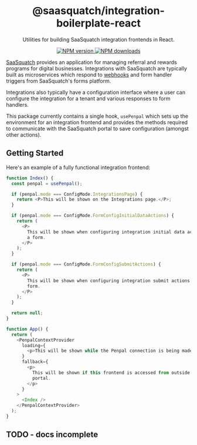 <h1 align="center">@saasquatch/integration-boilerplate-react</h1>

<p align="center">Utilities for building SaaSquatch integration frontends in React.</p>

<p align="center">
  <a href="https://www.npmjs.com/package/@saasquatch/integration-boilerplate-react"><img src="https://img.shields.io/npm/v/@saasquatch/integration-boilerplate-react/latest.svg?style=flat-square" alt="NPM version" /> </a>
  <a href="https://www.npmjs.com/package/@saasquatch/integration-boilerplate-react"><img src="https://img.shields.io/npm/dm/@saasquatch/integration-boilerplate-react.svg?style=flat-square" alt="NPM downloads"/> </a>
</p>

[SaaSquatch](https://saasquatch.com) provides an application for managing referral and rewards programs for digital
businesses. Integrations with SaaSquatch are typically built as microservices which respond to
[webhooks](https://docs.saasquatch.com/api/webhooks/) and form handler triggers from SaaSquatch's forms platform.

Integrations also typically have a configuration interface where a user can configure the integration for a tenant and
various responses to form handlers.

This package currently contains a single hook, `usePenpal` which sets up the environment for an integration frontend
and provides the methods required to communicate with the SaaSquatch portal to save configuration (amongst other
actions).

## Getting Started

Here's an example of a fully functional integration frontend:

```ts
function Index() {
  const penpal = usePenpal();

  if (penpal.mode === ConfigMode.IntegrationsPage) {
    return <P>This will be shown on the Integrations page.</P>;
  }

  if (penpal.mode === ConfigMode.FormConfigInitialDataActions) {
    return (
      <P>
        This will be shown when configuring integration initial data actions for
        a form.
      </P>
    );
  }

  if (penpal.mode === ConfigMode.FormConfigSubmitActions) {
    return (
      <P>
        This will be shown when configuring integration submit actions for a
        form.
      </P>
    );
  }

  return null;
}

function App() {
  return (
    <PenpalContextProvider
      loading={
        <p>This will be shown while the Penpal connection is being made.</p>
      }
      fallback={
        <p>
          This will be shown if this frontend is accessed from outside the
          portal.
        </p>
      }
    >
      <Index />
    </PenpalContextProvider>
  );
}
```

## TODO - docs incomplete

